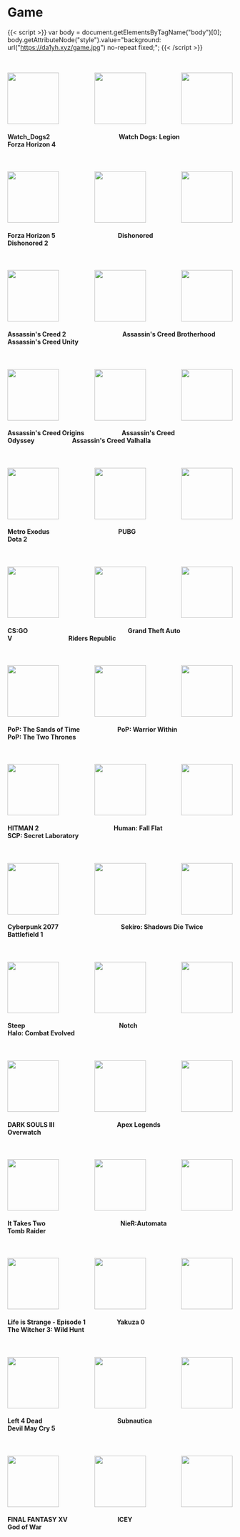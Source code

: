 # Game



{{< script >}}
var body = document.getElementsByTagName("body")[0];
body.getAttributeNode("style").value="background: url("https://da1yh.xyz/game.jpg") no-repeat fixed;";
{{< /script >}}


<!DOCTYPE html>
<html>
<head>

</head>
<body>
<meta name="referrer" content="never">

  


<br>
<br>


<div  align="center">

<div>
<a href="https://store.steampowered.com/app/447040/Watch_Dogs_2/" target="_blank">
<img src="https://media.st.dl.pinyuncloud.com/steam/apps/447040/header.jpg?" height="115"   align="left"/>  
</a>
</div>

<div>
<a href="https://store.steampowered.com/app/1293830/_4/" target="_blank">
<img src="https://media.st.dl.pinyuncloud.com/steam/apps/1293830/header.jpg" height=115"   align="right"/>  
</a>
</div>

<div>
<a href="https://www.xiaoheihe.cn/games/detail/900004502" target="_blank">
<img src="https://cdn.max-c.com/heybox/dailynews/img/f03b514aecd5568e8bdde647c97abbbf.jpg" height="115"   />  
</a>
</div>

<div>
<h4 align="left">Watch_Dogs2&emsp;&emsp;&emsp;&emsp;&emsp;&emsp;&emsp;&emsp;&emsp;&emsp;&emsp;Watch Dogs: Legion&emsp;&emsp;&emsp;&emsp;&emsp;&emsp;&emsp;Forza Horizon 4</h4>
</div>


</div>
<br>
<br>



<!-- ============================================================================ -->


<div  align="center">

<div>
<a href="https://store.steampowered.com/app/1551360/Forza_Horizon_5/" target="_blank">
<img src="https://media.st.dl.pinyuncloud.com/steam/apps/1551360/header.jpg?" height="115"   align="left"/>  
</a>
</div>

<div>
<a href="https://store.steampowered.com/app/403640/Dishonored_2/" target="_blank">
<img src="https://media.st.dl.pinyuncloud.com/steam/apps/403640/header.jpg" height=115"   align="right"/>  
</a>
</div>

<div>
<a href="https://store.steampowered.com/app/205100/Dishonored/" target="_blank">
<img src="https://media.st.dl.pinyuncloud.com/steam/apps/205100/header.jpg?" height="115"   />  
</a>
</div>

<div>
<h4 align="left">Forza Horizon 5&emsp;&emsp;&emsp;&emsp;&emsp;&emsp;&emsp;&emsp;&emsp;&emsp;Dishonored&emsp;&emsp;&emsp;&emsp;&emsp;&emsp;&emsp;&emsp;&emsp;&emsp;&emsp;Dishonored 2</h4>
</div>


</div>
<br>
<br>



<!-- ============================================================================ -->



<div  align="center">

<div>
<a href="https://store.steampowered.com/app/33230/Assassins_Creed_2/" target="_blank">
<img src="https://media.st.dl.pinyuncloud.com/steam/apps/33230/header.jpg?" height="115"   align="left"/>  
</a>
</div>

<div>
<a href="https://store.steampowered.com/app/289650/Assassins_Creed_Unity/" target="_blank">
<img src="https://media.st.dl.pinyuncloud.com/steam/apps/289650/header.jpg" height=115"   align="right"/>  
</a>
</div>

<div>
<a href="https://store.steampowered.com/app/48190/Assassins_Creed_Brotherhood/" target="_blank">
<img src="https://media.st.dl.pinyuncloud.com/steam/apps/48190/header.jpg" height="115"   />  
</a>
</div>

<div>
<h4 align="left">Assassin's Creed 2&emsp;&emsp;&emsp;&emsp;&emsp;&emsp;&emsp;&emsp;&emsp;Assassin's Creed Brotherhood&emsp;&emsp;Assassin's Creed Unity</h4>
</div>


</div>
<br>
<br>

<!-- ============================================================================ -->



<div  align="center">

<div>
<a href="https://store.steampowered.com/app/582160/Assassins_Creed_Origins/" target="_blank">
<img src="https://media.st.dl.pinyuncloud.com/steam/apps/582160/header.jpg" height="115"   align="left"/>  
</a>
</div>

<div>
<a href="https://www.xiaoheihe.cn/games/detail/900006184" target="_blank">
<img src="https://cdn.max-c.com/heybox/dailynews/img/afad246341b983d3711ea1d0f4b6b4eb.jpg" height=115"   align="right"/>  
</a>
</div>

<div>
<a href="https://store.steampowered.com/app/812140/Assassins_Creed_Odyssey/" target="_blank">
<img src="https://media.st.dl.pinyuncloud.com/steam/apps/812140/header.jpg" height="115"   />  
</a>
</div>

<div>
<h4 align="left">Assassin's Creed Origins&emsp;&emsp;&emsp;&emsp;&emsp;&emsp;Assassin's Creed Odyssey&emsp;&emsp;&emsp;&emsp;&emsp;&emsp;Assassin's Creed Valhalla</h4>
</div>


</div>
<br>
<br>

<!-- ============================================================================ -->



<div  align="center">

<div>
<a href="https://store.steampowered.com/app/412020/Metro_Exodus/" target="_blank">
<img src="https://media.st.dl.pinyuncloud.com/steam/apps/412020/header.jpg" height="115"   align="left"/>  
</a>
</div>

<div>
<a href="https://store.steampowered.com/app/570/Dota_2/" target="_blank">
<img src="https://media.st.dl.pinyuncloud.com/steam/apps/570/header.jpg" height=115"   align="right"/>  
</a>
</div>

<div>
<a href="https://store.steampowered.com/app/578080/PUBG_BATTLEGROUNDS/" target="_blank">
<img src="https://media.st.dl.pinyuncloud.com/steam/apps/578080/header.jpg" height="115"   />  
</a>
</div>

<div>
<h4 align="left">Metro Exodus&emsp;&emsp;&emsp;&emsp;&emsp;&emsp;&emsp;&emsp;&emsp;&emsp;&emsp;PUBG&emsp;&emsp;&emsp;&emsp;&emsp;&emsp;&emsp;&emsp;&emsp;&emsp;&emsp;&emsp;&emsp;&emsp;Dota 2</h4>
</div>


</div>
<br>
<br>

<!-- ============================================================================ -->



<div  align="center">

<div>
<a href="https://store.steampowered.com/app/730/CounterStrike_Global_Offensive/" target="_blank">
<img src="https://media.st.dl.pinyuncloud.com/steam/apps/730/header.jpg" height="115"   align="left"/>  
</a>
</div>

<div>
<a href="https://www.xiaoheihe.cn/games/detail/900007713" target="_blank">
<img src="https://cdn2.unrealengine.com/mad-std-key-art-wide-3840-x-2160-3840x2160-957796634.jpg" height=115"   align="right"/>  
</a>
</div>

<div>
<a href="https://store.steampowered.com/app/271590/Grand_Theft_Auto_V/" target="_blank">
<img src="https://media.st.dl.pinyuncloud.com/steam/apps/271590/header.jpg" height="115"   />  
</a>
</div>

<div>
<h4 align="left">CS:GO&emsp;&emsp;&emsp;&emsp;&emsp;&emsp;&emsp;&emsp;&emsp;&emsp;&emsp;&emsp;&emsp;&emsp;&emsp;&emsp;Grand Theft Auto V&emsp;&emsp;&emsp;&emsp;&emsp;&emsp;&emsp;&emsp;&emsp;Riders Republic</h4>
</div>


</div>
<br>
<br>

<!-- ============================================================================ -->


<div  align="center">

<div>
<a href="https://store.steampowered.com/app/13600/Prince_of_Persia_The_Sands_of_Time/" target="_blank">
<img src="https://media.st.dl.pinyuncloud.com/steam/apps/13600/header.jpg" height="115"   align="left"/>  
</a>
</div>

<div>
<a href="https://store.steampowered.com/app/13530/Prince_of_Persia_The_Two_Thrones/" target="_blank">
<img src="https://media.st.dl.pinyuncloud.com/steam/apps/13530/header.jpg" height=115"   align="right"/>  
</a>
</div>

<div>
<a href="https://store.steampowered.com/app/13500/Prince_of_Persia_Warrior_Within/" target="_blank">
<img src="https://media.st.dl.pinyuncloud.com/steam/apps/13500/header.jpg" height="115"   />  
</a>
</div>

<div>
<h4 align="left">PoP: The Sands of Time&emsp;&emsp;&emsp;&emsp;&emsp;&emsp;PoP: Warrior Within&emsp;&emsp;&emsp;&emsp;&emsp;&emsp;&emsp;&emsp;PoP: The Two Thrones</h4>
</div>


</div>
<br>
<br>

<!-- ============================================================================ -->


<div  align="center">

<div>
<a href="https://store.steampowered.com/app/863550/HITMAN_2/" target="_blank">
<img src="https://media.st.dl.pinyuncloud.com/steam/apps/863550/header.jpg" height="115"   align="left"/>  
</a>
</div>

<div>
<a href="https://store.steampowered.com/app/700330/SCP_Secret_Laboratory/" target="_blank">
<img src="https://media.st.dl.pinyuncloud.com/steam/apps/700330/header.jpg" height=115"   align="right"/>  
</a>
</div>

<div>
<a href="https://store.steampowered.com/app/477160/Human_Fall_Flat/" target="_blank">
<img src="https://media.st.dl.pinyuncloud.com/steam/apps/477160/header.jpg" height="115"   />  
</a>
</div>

<div>
<h4 align="left">HITMAN 2&emsp;&emsp;&emsp;&emsp;&emsp;&emsp;&emsp;&emsp;&emsp;&emsp;&emsp;&emsp;Human: Fall Flat&emsp;&emsp;&emsp;&emsp;&emsp;&emsp;&emsp;&emsp;&emsp;&emsp;SCP: Secret Laboratory</h4>
</div>


</div>
<br>
<br>

<!-- ============================================================================ -->


<div  align="center">

<div>
<a href="https://store.steampowered.com/app/1091500/Cyberpunk_2077/" target="_blank">
<img src="https://media.st.dl.pinyuncloud.com/steam/apps/1091500/header.jpg" height="115"   align="left"/>  
</a>
</div>

<div>
<a href="https://store.steampowered.com/app/1238840/Battlefield_1/" target="_blank">
<img src="https://media.st.dl.pinyuncloud.com/steam/apps/1238840/header.jpg" height=115"   align="right"/>  
</a>
</div>

<div>
<a href="https://store.steampowered.com/app/814380/Sekiro_Shadows_Die_Twice__GOTY_Edition/" target="_blank">
<img src="https://media.st.dl.pinyuncloud.com/steam/apps/814380/header.jpg" height="115"   />  
</a>
</div>

<div>
<h4 align="left">Cyberpunk 2077&emsp;&emsp;&emsp;&emsp;&emsp;&emsp;&emsp;&emsp;&emsp;&emsp;Sekiro: Shadows Die Twice&emsp;&emsp;&emsp;&emsp;Battlefield 1</h4>
</div>


</div>
<br>
<br>

<!-- ============================================================================ -->


<div  align="center">

<div>
<a href="https://store.steampowered.com/app/460920/Steep/" target="_blank">
<img src="https://media.st.dl.pinyuncloud.com/steam/apps/460920/header.jpg" height="115"   align="left"/>  
</a>
</div>

<div>
<a href="https://store.steampowered.com/app/1064221/Halo_Combat_Evolved_Anniversary/" target="_blank">
<img src="https://media.st.dl.pinyuncloud.com/steam/apps/1064221/header.jpg" height=115"   align="right"/>  
</a>
</div>

<div>
<a href="https://store.steampowered.com/app/325120/Notch__The_Innocent_LunA_Eclipsed_SinnerS/" target="_blank">
<img src="https://media.st.dl.pinyuncloud.com/steam/apps/325120/header.jpg" height="115"   />  
</a>
</div>

<div>
<h4 align="left">Steep&emsp;&emsp;&emsp;&emsp;&emsp;&emsp;&emsp;&emsp;&emsp;&emsp;&emsp;&emsp;&emsp;&emsp;&emsp;Notch&emsp;&emsp;&emsp;&emsp;&emsp;&emsp;&emsp;&emsp;&emsp;&emsp;&emsp;&emsp;&emsp;&emsp;Halo: Combat Evolved</h4>
</div>


</div>
<br>
<br>

<!-- ============================================================================ -->


<div  align="center">

<div>
<a href="https://store.steampowered.com/app/374320/DARK_SOULS_III/" target="_blank">
<img src="https://media.st.dl.pinyuncloud.com/steam/apps/374320/header.jpg" height="115"   align="left"/>  
</a>
</div>

<div>
<a href="https://www.xiaoheihe.cn/games/detail/900000012" target="_blank">
<img src="https://cdn.max-c.com/pc_game/head/8352b3f4bf48fcaa13129be08c796fd0.jpg" height=115"   align="right"/>  
</a>
</div>

<div>
<a href="https://www.xiaoheihe.cn/games/detail/1172470" target="_blank">
<img src="https://cdn.max-c.com/heybox/game/header/1172470_4I3vE.jpg" height="115"   />  
</a>
</div>

<div>
<h4 align="left">DARK SOULS III&emsp;&emsp;&emsp;&emsp;&emsp;&emsp;&emsp;&emsp;&emsp;&emsp;Apex Legends&emsp;&emsp;&emsp;&emsp;&emsp;&emsp;&emsp;&emsp;&emsp;&emsp;Overwatch
</h4>
</div>


</div>
<br>
<br>

<!-- ============================================================================ -->



<div  align="center">

<div>
<a href="https://store.steampowered.com/app/1426210/It_Takes_Two/" target="_blank">
<img src="https://media.st.dl.pinyuncloud.com/steam/apps/1426210/header.jpg" height="115"   align="left"/>  
</a>
</div>

<div>
<a href="https://store.steampowered.com/app/203160/Tomb_Raider/" target="_blank">
<img src="https://media.st.dl.pinyuncloud.com/steam/apps/203160/header.jpg" height=115"   align="right"/>  
</a>
</div>

<div>
<a href="https://store.steampowered.com/app/524220/NieRAutomata/" target="_blank">
<img src="https://media.st.dl.pinyuncloud.com/steam/apps/524220/header.jpg" height="115"   />  
</a>
</div>

<div>
<h4 align="left">It Takes Two&emsp;&emsp;&emsp;&emsp;&emsp;&emsp;&emsp;&emsp;&emsp;&emsp;&emsp;&emsp;NieR:Automata&emsp;&emsp;&emsp;&emsp;&emsp;&emsp;&emsp;&emsp;&emsp;Tomb Raider
</h4>
</div>


</div>
<br>
<br>

<!-- ============================================================================ -->


<div  align="center">

<div>
<a href="https://store.steampowered.com/app/319630/Life_is_Strange__Episode_1/" target="_blank">
<img src="https://media.st.dl.pinyuncloud.com/steam/apps/319630/header.jpg" height="115"   align="left"/>  
</a>
</div>

<div>
<a href="https://store.steampowered.com/app/292030/The_Witcher_3_Wild_Hunt/" target="_blank">
<img src="https://media.st.dl.pinyuncloud.com/steam/apps/292030/header.jpg" height=115"   align="right"/>  
</a>
</div>

<div>
<a href="https://store.steampowered.com/app/638970/Yakuza_0/" target="_blank">
<img src="https://media.st.dl.pinyuncloud.com/steam/apps/638970/header.jpg" height="115"   />  
</a>
</div>

<div>
<h4 align="left">Life is Strange - Episode 1&emsp;&emsp;&emsp;&emsp;&emsp;Yakuza 0&emsp;&emsp;&emsp;&emsp;&emsp;&emsp;&emsp;&emsp;&emsp;&emsp;&emsp;&emsp;&emsp;The Witcher 3: Wild Hunt
</h4>
</div>


</div>
<br>
<br>

<!-- ============================================================================ -->


<div  align="center">

<div>
<a href="https://store.steampowered.com/app/500/Left_4_Dead/" target="_blank">
<img src="https://media.st.dl.pinyuncloud.com/steam/apps/500/header.jpg" height="115"   align="left"/>  
</a>
</div>

<div>
<a href="https://store.steampowered.com/app/601150/Devil_May_Cry_5/" target="_blank">
<img src="https://media.st.dl.pinyuncloud.com/steam/apps/601150/header.jpg" height=115"   align="right"/>  
</a>
</div>

<div>
<a href="https://store.steampowered.com/app/264710/Subnautica/" target="_blank">
<img src="https://media.st.dl.pinyuncloud.com/steam/apps/264710/header.jpg" height="115"   />  
</a>
</div>

<div>
<h4 align="left">Left 4 Dead&emsp;&emsp;&emsp;&emsp;&emsp;&emsp;&emsp;&emsp;&emsp;&emsp;&emsp;&emsp;Subnautica&emsp;&emsp;&emsp;&emsp;&emsp;&emsp;&emsp;&emsp;&emsp;&emsp;&emsp;&emsp;Devil May Cry 5
</h4>
</div>


</div>
<br>
<br>

<!-- ============================================================================ -->

<div  align="center">

<div>
<a href="https://store.steampowered.com/app/637650/FINAL_FANTASY_XV_WINDOWS_EDITION/" target="_blank">
<img src="https://media.st.dl.pinyuncloud.com/steam/apps/637650/header.jpg" height="115"   align="left"/>  
</a>
</div>

<div>
<a href="https://store.steampowered.com/app/1593500/God_of_War/" target="_blank">
<img src="https://media.st.dl.pinyuncloud.com/steam/apps/1593500/header.jpg" height=115"   align="right"/>  
</a>
</div>

<div>
<a href="https://store.steampowered.com/app/553640/ICEY/" target="_blank">
<img src="https://media.st.dl.pinyuncloud.com/steam/apps/553640/header.jpg" height="115"   />  
</a>
</div>

<div>
<h4 align="left">FINAL FANTASY XV&emsp;&emsp;&emsp;&emsp;&emsp;&emsp;&emsp;&emsp;ICEY&emsp;&emsp;&emsp;&emsp;&emsp;&emsp;&emsp;&emsp;&emsp;&emsp;&emsp;&emsp;&emsp;&emsp;&emsp;God of War
</h4>
</div>


</div>
<br>
<br>

<!-- ============================================================================ -->


</body>

</html>


